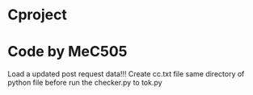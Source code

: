 # Cproject
# Code by MeC505
Load a updated post request data!!!
Create cc.txt file same directory of python file before run the checker.py to tok.py 
